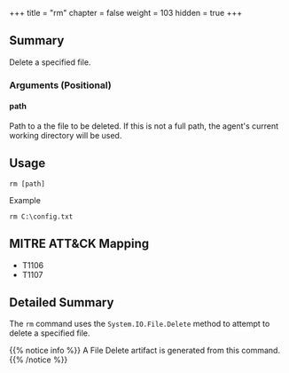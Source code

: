 +++
title = "rm"
chapter = false
weight = 103
hidden = true
+++

## Summary
Delete a specified file.

### Arguments (Positional)
#### path
Path to a the file to be deleted. If this is not a full path, the agent's current working directory will be used. 

## Usage
```
rm [path]
```
Example
```
rm C:\config.txt
```

## MITRE ATT&CK Mapping

- T1106
- T1107

## Detailed Summary
The `rm` command uses the `System.IO.File.Delete` method to attempt to delete a specified file.

{{% notice info %}}
A File Delete artifact is generated from this command.
{{% /notice %}}